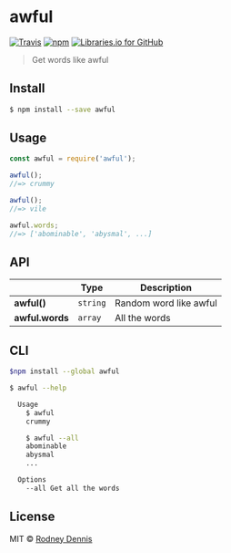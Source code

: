 # awful

[![Travis](https://img.shields.io/travis/rod/awful.svg)]() [![npm](https://img.shields.io/npm/v/awful.svg)]() [![Libraries.io for GitHub](https://img.shields.io/librariesio/github/rod/awful.svg)]()

> Get words like awful

## Install
~~~ bash
$ npm install --save awful
~~~

## Usage

~~~ javascript
const awful = require('awful');

awful();
//=> crummy

awful();
//=> vile

awful.words;
//=> ['abominable', 'abysmal', ...]
~~~

## API

|| Type | Description|
|---|---|---|
| **awful()** | `string` | Random word like awful |
| **awful.words** | `array` | All the words |     

## CLI

~~~ bash
$npm install --global awful
~~~

~~~ bash
$ awful --help

  Usage
    $ awful
    crummy

    $ awful --all
    abominable
    abysmal
    ...

  Options
    --all Get all the words
~~~

## License
MIT © [Rodney Dennis](https://github.com/rod)
